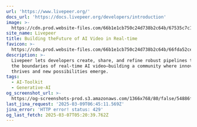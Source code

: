 ```yaml
---
url: 'https://www.livepeer.org/'
docs_url: 'https://docs.livepeer.org/developers/introduction'
image: >-
  https://cdn.prod.website-files.com/66b1e1cb750c24d738b2c64b/67535c7c174b527cfa425281_Livepeer%20Webclip.png
site_name: Livepeer
title: Building theFuture of AI Video in Real-time
favicon: >-
  https://cdn.prod.website-files.com/66b1e1cb750c24d738b2c64b/66fda52cefec335f7053804d_favicon-32x32.png
description: >-
  Livepeer lets developers create, share, and refine robust pipelines that push
  the boundaries of real-time AI video—building a community where innovation
  thrives and new possibilities emerge.
tags:
  - AI-Toolkit
  - Generative-AI
og_screenshot_url: >-
  https://og-screenshots-prod.s3.amazonaws.com/1366x768/80/false/54886f57aed3774f1ed123c394a72f1e9773c840b7a97967f9d4fdfe48241cd2.jpeg
last_jina_request: '2025-03-09T06:45:11.569Z'
jina_error: 'HTTP error! status: 429'
og_last_fetch: 2025-03-07T05:20:39.762Z
---
```


